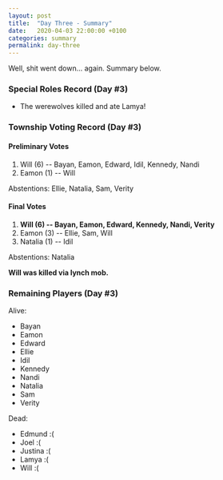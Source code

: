 ```yaml
---
layout: post
title:  "Day Three - Summary"
date:   2020-04-03 22:00:00 +0100
categories: summary
permalink: day-three
---
```

Well, shit went down... again. Summary below.

### Special Roles Record (Day #3)
 - The werewolves killed and ate Lamya!


### Township Voting Record (Day #3)
#### Preliminary Votes
1. Will (6) -- Bayan, Eamon, Edward, Idil, Kennedy, Nandi
2. Eamon (1) -- Will

Abstentions: Ellie, Natalia, Sam, Verity

#### Final Votes
1. **Will (6) -- Bayan, Eamon, Edward, Kennedy, Nandi, Verity**
2. Eamon (3) -- Ellie, Sam, Will
3. Natalia (1) -- Idil

Abstentions: Natalia

**Will was killed via lynch mob.**

### Remaining Players (Day #3)
Alive:
 - Bayan
 - Eamon
 - Edward
 - Ellie
 - Idil
 - Kennedy
 - Nandi
 - Natalia
 - Sam
 - Verity

Dead:
 - Edmund :(
 - Joel :(
 - Justina :(
 - Lamya :(
 - Will :(